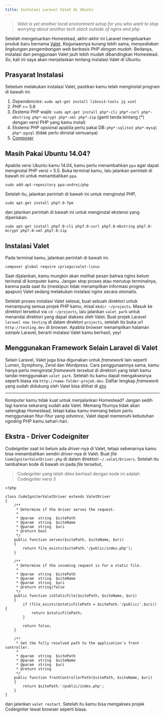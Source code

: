 ```yaml
---
title: Instalasi Laravel Valet di Ubuntu
---
```


> _Valet is yet another local environment setup for you who want to stop worrying about another tech stack outside of nginx and php_

Setelah mengeluarkan Homestead, akhir-akhir ini Laravel mengeluarkan produk baru bernama [Valet](https://github.com/laravel/valet). Kegunaannya kurang lebih sama, _menyediakan lingkungan pengembangan web berbasis PHP dengan mudah_. Bedanya, instalasi dan penggunaan Valet jauh lebih mudah dibandingkan Homestead. _So_, kali ini saya akan menjelaskan tentang instalasi Valet di Ubuntu.  

## Prasyarat Instalasi  

Sebelum melakukan instalasi Valet, pastikan kamu telah menginstal program di bawah ini:  

1. _Dependencies_: `sudo apt-get install libnss3-tools jq xsel`  
2. PHP >= 5.6  
3. Ekstensi PHP wajib: `sudo apt-get install php*-cli php*-curl php*-mbstring php*-mcrypt php*-xml php*-zip` (ganti tanda bintang (*) dengan versi PHP yang kamu instal)  
4. Ekstensi PHP opsional apabila perlu pakai DB: `php*-sqlite3 php*-mysql php*-pgsql` (tidak perlu diinstal semuanya)  
5. [Composer](https://www.digitalocean.com/community/tutorials/how-to-install-and-use-composer-on-ubuntu-14-04)  

## Masih Pakai Ubuntu 14.04?  

Apabila versi Ubuntu kamu 14.04, kamu perlu menambahkan `ppa` agar dapat menginstal PHP versi > 5.5. Buka terminal kamu, lalu jalankan perintah di bawah ini untuk menambahkan `ppa`.  

```  
sudo add-apt-repository ppa:ondrej/php
```  

Setelah itu, jalankan perintah di bawah ini untuk menginstal PHP,  

```  
sudo apt-get install php7.0-fpm
```  

dan jalankan perintah di bawah ini untuk menginstal ekstensi yang diperlukan.  

```  
sudo apt-get install php7.0-cli php7.0-curl php7.0-mbstring php7.0-mcrypt php7.0-xml php7.0-zip
```  

## Instalasi Valet  

Pada terminal kamu, jalankan perintah di bawah ini.  

```  
composer global require cpriego/valet-linux
```  

Saat dijalankan, kamu mungkin akan melihat pesan bahwa nginx belum terinstal di komputer kamu. Jangan stop proses atau menutup terminalnya, karena pada saat itu (meskipun tidak menampilkan informasi progres apapun) Valet sedang melakukan instalasi nginx secara otomatis.  

Setelah proses instalasi Valet selesai, buat sebuah direktori untuk menampung semua projek PHP kamu, misal `mkdir ~/projects`. Masuk ke direktori tersebut via `cd ~/projects`, lalu jalankan `valet park` untuk menandai direktori yang dapat diakses oleh Valet. Buat projek Laravel `laravel new testing` di dalam direktori `projects`, setelah itu buka url `http://testing.dev` di browser. Apabila browser menampilkan halaman _sample_ Laravel, berarti instalasi Valet kamu berhasil, yey! 

## Menggunakan Framework Selain Laravel di Valet  

Selain Laravel, Valet juga bisa digunakan untuk _framework_ lain seperti Lumen, Symphony, Zend dan Wordpress. Cara penggunaannya sama, kamu hanya perlu menginstal _framework_ tersebut di direktori yang telah kamu tandai menggunakan `valet park`. Setelah itu kamu dapat mengaksesnya seperti biasa via `http://nama-folder-projek.dev`. Daftar lengkap _framework_ yang sudah didukung oleh Valet bisa dilihat di [sini](https://github.com/laravel/valet/tree/master/cli/drivers).  

---

Komputer kamu tidak kuat untuk menjalankan Homestead? Jangan sedih lagi karena sekarang sudah ada Valet. Memang fiturnya tidak akan selengkap Homestead, tetapi kalau kamu memang belum perlu menggunakan fitur-fitur yang _advance_, Valet dapat memenuhi kebutuhan _ngoding_ PHP kamu sehari-hari.  

## Ekstra - Driver Codeigniter  

Codeigniter saat ini belum ada _driver_-nya di Valet, tetapi sebenarnya kamu bisa menambahkan sendiri _driver_-nya di Valet. Buat _file_ `CodeIgniterValetDriver.php` di dalam direktori `~/.valet/Drivers`. Setelah itu tambahkan kode di bawah ini pada _file_ tersebut,  

> Codeigniter yang telah dites berhasil dengan kode ini adalah Codeigniter versi 3

```  
<?php

class CodeIgniterValetDriver extends ValetDriver
{
    /**
     * Determine if the driver serves the request.
     *
     * @param  string  $sitePath
     * @param  string  $siteName
     * @param  string  $uri
     * @return bool
     */
    public function serves($sitePath, $siteName, $uri)
    {
        return file_exists($sitePath.'/public/index.php');
    }

    /**
     * Determine if the incoming request is for a static file.
     *
     * @param  string  $sitePath
     * @param  string  $siteName
     * @param  string  $uri
     * @return string|false
     */
    public function isStaticFile($sitePath, $siteName, $uri)
    {
        if (file_exists($staticFilePath = $sitePath.'/public/'.$uri)) {
            return $staticFilePath;
        }

        return false;
    }

    /**
     * Get the fully resolved path to the application's front controller.
     *
     * @param  string  $sitePath
     * @param  string  $siteName
     * @param  string  $uri
     * @return string
     */
    public function frontControllerPath($sitePath, $siteName, $uri)
    {
        return $sitePath.'/public/index.php';
    }
}
```  

dan jalankan `valet restart`. Setelah itu kamu bisa mengakses projek Codeigniter lewat browser seperti biasa.
